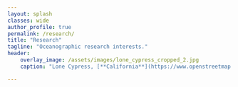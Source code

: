 ```yaml
---
layout: splash
classes: wide
author_profile: true
permalink: /research/
title: "Research"
tagline: "Oceanographic research interests."
header:
    overlay_image: /assets/images/lone_cypress_cropped_2.jpg
    caption: "Lone Cypress, [**California**](https://www.openstreetmap.org/#map=18/36.56922/-121.96568), Credit: E. E. Köhn"

---
```


